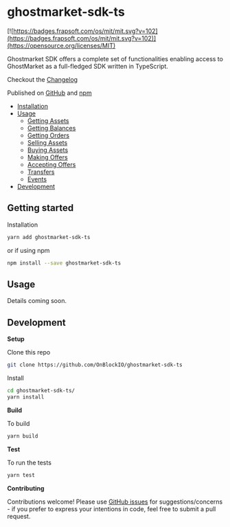 # ghostmarket-sdk-ts

[![https://badges.frapsoft.com/os/mit/mit.svg?v=102](https://badges.frapsoft.com/os/mit/mit.svg?v=102)](https://opensource.org/licenses/MIT)

Ghostmarket SDK offers a complete set of functionalities enabling access to GhostMarket as a full-fledged SDK written in TypeScript. 

Checkout the [Changelog](https://github.com/OnBlockIO/ghostmarket-sdk-ts/blob/master/CHANGELOG.md)

Published on [GitHub](https://github.com/OnBlockIO/ghostmarket-sdk-ts) and [npm](https://www.npmjs.com/package/ghostmarket-sdk-ts)

- [Installation](#installation)
- [Usage](#getting-started)
  - [Getting Assets](#getting-assets)
  - [Getting Balances](#getting-balances)
  - [Getting Orders](#getting-orders)
  - [Selling Assets](#selling-assets)
  - [Buying Assets](#buying-assets)
  - [Making Offers](#making-offers)
  - [Accepting Offers](#accepting-offers)
  - [Transfers](#transfers)
  - [Events](#events)
- [Development](#development)


## Getting started

Installation
```bash
yarn add ghostmarket-sdk-ts
```
or if using npm
```bash
npm install --save ghostmarket-sdk-ts
```

## Usage

Details coming soon.

## Development

**Setup**

Clone this repo
```bash
git clone https://github.com/OnBlockIO/ghostmarket-sdk-ts
```

Install 
```bash
cd ghostmarket-sdk-ts/
yarn install
```

**Build**

To build
```bash
yarn build
```

**Test**

To run the tests
```bash
yarn test
```

**Contributing**

Contributions welcome! Please use [GitHub issues](https://github.com/OnBlockIO/ghostmarket-sdk-ts/issues) for suggestions/concerns - if you prefer to express your intentions in code, feel free to submit a pull request.
